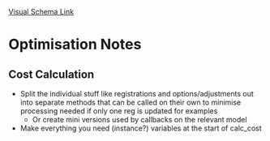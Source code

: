 [Visual Schema Link](https://lucid.app/lucidchart/582c392f-7113-4fb7-9a93-8697af8fa27d/edit?invitationId=inv_4ec19f91-a432-4b99-a0d2-09d50b682b5f&page=0_0#)


# Optimisation Notes
## Cost Calculation
- Split the individual stuff like registrations and options/adjustments out into separate methods that can be called on their own to minimise processing needed if only one reg is updated for examples
    - Or create mini versions used by callbacks on the relevant model
- Make everything you need (instance?) variables at the start of calc_cost 